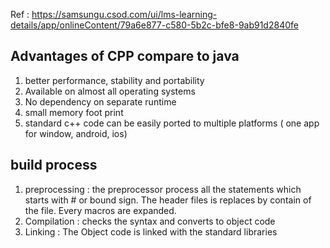 Ref : https://samsungu.csod.com/ui/lms-learning-details/app/onlineContent/79a6e877-c580-5b2c-bfe8-9ab91d2840fe

## Advantages of CPP compare to java
1. better performance, stability and portability
2. Available on almost all operating systems
3. No dependency on separate runtime
4. small memory foot print
5. standard c++ code can be easily ported to multiple platforms ( one app for window, android, ios) 

## build process 
1. preprocessing : 
the preprocessor process all the statements which starts with # or bound sign.
The header files is replaces by contain of the file. 
Every macros are expanded.
2. Compilation : 
checks the syntax and converts to object code
3. Linking :
The Object code is linked with the standard libraries

